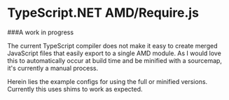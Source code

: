TypeScript.NET AMD/Require.js
=============================

###A work in progress

The current TypeScript compiler does not make it easy to create merged JavaScript files that easily export to a single AMD module.
As I would love this to automatically occur at build time and be minified with a sourcemap, it's currently a manual process.

Herein lies the example configs for using the full or minified versions.  Currently this uses shims to work as expected.